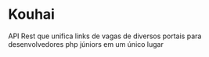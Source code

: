# Kouhai

API Rest que unifica links de vagas de diversos portais para desenvolvedores php júniors em um único lugar
